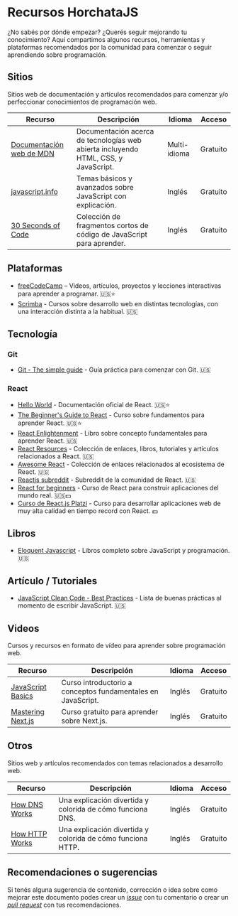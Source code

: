 # Recursos HorchataJS

¿No sabés por dónde empezar? ¿Querés seguir mejorando tu conocimiento? Aquí compartimos algunos recursos, herramientas y plataformas recomendados por la comunidad para comenzar o seguir aprendiendo sobre programación.

## Sitios
Sitios web de documentación y artículos recomendados para comenzar y/o perfeccionar conocimientos de programación web.

| Recurso | Descripción | Idioma | Acceso |
|---------|-------------|--------|--------|
| [Documentación web de MDN](https://developer.mozilla.org/es/) | Documentación acerca de tecnologías web abierta incluyendo HTML, CSS, y JavaScript. | Multi-idioma | Gratuito |
| [javascript.info](http://javascript.info/) | Temas básicos y avanzados sobre JavaScript con explicación. | Inglés | Gratuito |
| [30 Seconds of Code](https://30secondsofcode.org/) | Colección de fragmentos cortos de código de JavaScript para aprender. | Inglés | Gratuito |

## Plataformas
* [freeCodeCamp](https://www.freecodecamp.org/) – Videos, artículos, proyectos y lecciones interactivas para aprender a programar. 🇺🇸⭐️
* [Scrimba](https://scrimba.com/) - Cursos sobre desarrollo web en distintas tecnologías, con una interacción distinta a la habitual. 🇺🇸

## Tecnología 

### Git
* [Git - The simple guide](https://rogerdudler.github.io/git-guide/) - Guía práctica para comenzar con Git. 🇺🇸

### React
* [Hello World](https://reactjs.org/docs/hello-world.html) - Documentación oficial de React. 🇺🇸⭐️
* [The Beginner's Guide to React](https://egghead.io/courses/the-beginner-s-guide-to-react) - Curso sobre fundamentos para aprender React. 🇺🇸⭐️
* [React Enlightenment](https://www.reactenlightenment.com) - Libro sobre concepto fundamentales para aprender React. 🇺🇸
* [React Resources](https://reactresources.com/) - Colección de enlaces, libros, tutoriales y artículos relacionados a React. 🇺🇸
* [Awesome React](https://github.com/enaqx/awesome-react) - Colección de enlaces relacionados al ecosistema de React. 🇺🇸
* [Reactjs subreddit](https://www.reddit.com/r/reactjs/) - Subreddit de la comunidad de React. 🇺🇸
* [React for beginners](https://reactforbeginners.com/) - Curso de React para construir aplicaciones del mundo real. 🇺🇸💵
* [Curso de React.js Platzi](https://platzi.com/cursos/react/) -  Curso para desarrollar aplicaciones web de muy alta calidad en tiempo record con React. 💵

## Libros
* [Eloquent Javascript](http://eloquentjavascript.net/) - Libros completo sobre JavaScript y programación. 🇺🇸

## Artículo / Tutoriales
* [JavaScript Clean Code - Best Practices](https://devinduct.com/blogpost/22/javascript-clean-code-best-practices) - Lista de buenas prácticas al momento de escribir JavaScript. 🇺🇸

## Videos
Cursos y recursos en formato de vídeo para aprender sobre programación web.

| Recurso | Descripción | Idioma | Acceso |
|---------|-------------|--------|--------|
| [JavaScript Basics](https://ultimatecourses.com/learn/javascript-basics) | Curso introductorio a conceptos fundamentales en JavaScript. | Inglés | Gratuito |
| [Mastering Next.js](https://masteringnextjs.com/) | Curso gratuito para aprender sobre Next.js. | Inglés | Gratuito |

## Otros
Sitios web y artículos recomendados con temas relacionados a desarrollo web.

| Recurso | Descripción | Idioma | Acceso |
|---------|-------------|--------|--------|
| [How DNS Works](https://howdns.works/) | Una explicación divertida y colorida de cómo funciona DNS. | Inglés | Gratuito |
| [How HTTP Works](https://howhttps.works/) | Una explicación divertida y colorida de cómo funciona HTTP. | Inglés | Gratuito |

## Recomendaciones o sugerencias
Si tenés alguna sugerencia de contenido, corrección o idea sobre como mejorar este documento podes crear un [_issue_](https://github.com/horchatajs/guias/issues) con tu comentario o crear un [_pull request_](https://github.com/horchatajs/guias/pulls) con tus recomendaciones.



